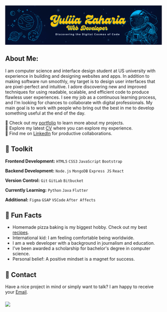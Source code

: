 ![My Image](https://github.com/YuliiaZaharia/YuliiaZaharia/blob/42eb5369193f8761534d90da302d77dcc2ad216f/header-github4.png)

## About Me:

I am computer science and interface design student at US university with experience in building and designing websites and apps. In addition to making software run smoothly, my target is to design user interfaces that are pixel-perfect and intuitive. I adore discovering new and improved techniques for using readable, scalable, and efficient code to produce flawless user experiences. I see my job as a continuous learning process, and I'm looking for chances to collaborate with digital professionals. My main goal is to work with people who bring out the best in me to develop something useful at the end of the day. 

🔷 Check out my [portfolio](https://fabulous-phoenix-73e5e4.netlify.app/) to learn more about my projects.
</br>
🔷 Explore my latest [CV](https://drive.google.com/file/d/1pW_SRGPd5UGK7VW_k8PJaszU77A0gVU5/view?usp=sharing) where you can explore my experience.
</br>
🔷 Find me on [LinkedIn](https://www.linkedin.com/in/yuliia-zaharia/) for productive collaborations.
 
## 🦾 Toolkit

**Frontend Development:** `HTML5` `CSS3` `JavaScript` `Bootstrap`

**Backend Development:** `Node.js` `MongoDB` `Express JS` `React` 
 
**Version Control:** `Git` `GitLab` `Bitbucket`

**Currently Learning:** `Python` `Java` `Flutter` 

**Additional:** `Figma` `GSAP` `VSCode` `After Affects` 
 
## 🔮 Fun Facts 

- Homemade pizza baking is my biggest hobby. Check out my best [recipes](https://zippy-palmier-78a2fe.netlify.app/). 
- International kid: I am feeling comfortable being worldwide.
- I am a web developer with a background in journalism and education.
- I've been awarded a scholarship for bachelor's degree in computer science.
- Personal belief: A positive mindset is a magnet for success. 

## 📩 Contact

 Have a nice project in mind or simply want to talk? I am happy to receive your [Email](mailto:yuliia.zaharia@gmail.com). 

 ###

 <picture>
  <source
    srcset="https://github-readme-stats.vercel.app/api?username=yuliiazaharia&show_icons=true&theme=dark"
    media="(prefers-color-scheme: dark)"
  />
  <source
    srcset="https://github-readme-stats.vercel.app/api?username=yuliiazaharia&show_icons=true"
    media="(prefers-color-scheme: light), (prefers-color-scheme: no-preference)"
  />
  <img src="https://github-readme-stats.vercel.app/api?username=yuliiazaharia&show_icons=true" />
</picture>

 


